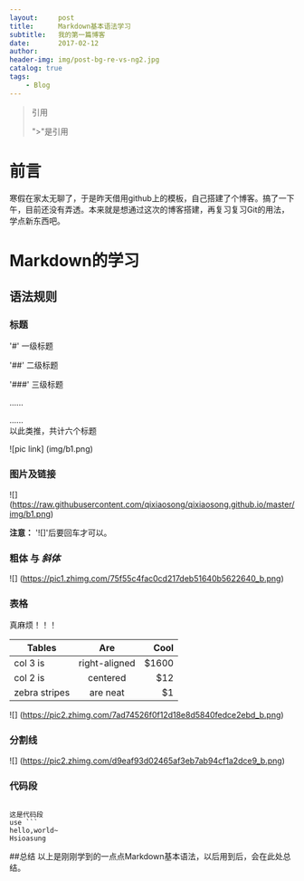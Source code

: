 ```yaml
---
layout:     post
title:      Markdown基本语法学习
subtitle:   我的第一篇博客
date:       2017-02-12
author:     
header-img: img/post-bg-re-vs-ng2.jpg
catalog: true
tags:
    - Blog
---
```

>引用
>
>">"是引用
>


# 前言
寒假在家太无聊了，于是昨天借用github上的模板，自己搭建了个博客。搞了一下午，目前还没有弄透。本来就是想通过这次的博客搭建，再复习复习Git的用法，学点新东西吧。         


# Markdown的学习

## 语法规则

### 标题

'#'       一级标题  

'##'      二级标题  

'###'     三级标题  

......  

......  
以此类推，共计六个标题  

![pic link]
(img/b1.png)

### 图片及链接
![]
(https://raw.githubusercontent.com/qixiaosong/qixiaosong.github.io/master/img/b1.png)

**注意：**  '![]'后要回车才可以。

### **粗体** 与 *斜体*
![]
(https://pic1.zhimg.com/75f55c4fac0cd217deb51640b5622640_b.png)

### 表格
真麻烦！！！

| Tables        | Are           | Cool  |
| ------------- |:-------------:| -----:|
| col 3 is      | right-aligned | $1600 |
| col 2 is      | centered      |   $12 |
| zebra stripes | are neat      |    $1 |
![]
(https://pic2.zhimg.com/7ad74526f0f12d18e8d5840fedce2ebd_b.png)

### 分割线
![]
(https://pic2.zhimg.com/d9eaf93d02465af3eb7ab94cf1a2dce9_b.png)

### 代码段

```

这是代码段 
use ``` 
hello,world~  
Hsioasung 

```

##总结
以上是刚刚学到的一点点Markdown基本语法，以后用到后，会在此处总结。